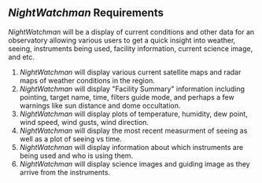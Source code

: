 ## *NightWatchman* Requirements

*NightWatchman* will be a display of current conditions and other data for an observatory allowing various users
to get a quick insight into weather, seeing, instruments being used, facility information, current science image,
and etc.

1. *NightWatchman* will display various current satellite maps and radar maps of weather conditions in the region.
2. *NightWatchman* will display "Facility Summary" information including pointing, target name, time, filters
   guide mode, and perhaps a few warnings like sun distance and dome occultation.
3. *NightWatchman* will display plots of temperature, humidity, dew point, wind speed, wind gusts, wind direction.
4. *NightWatchman* will display the most recent measurment of seeing as well as a plot of seeing vs time.
5. *NightWatchman* will display information about which instruments are being used and who is using them.
6. *NightWatchman* will display science images and guiding image as they arrive from the instruments.
